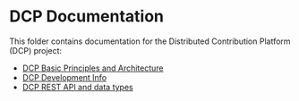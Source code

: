 DCP Documentation
=================

This folder contains documentation for the Distributed Contribution Platform (DCP) project:

* [DCP Basic Principles and Architecture](basic_principles_and_architecture.md)
* [DCP Development Info](development.md)
* [DCP REST API and data types](rest-api/README.md)
